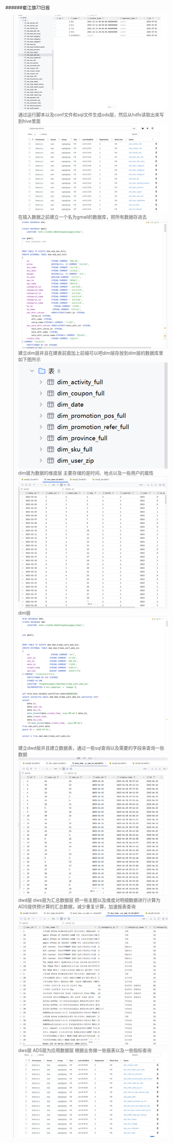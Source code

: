 ######崔江旗7.1日报
>![img.png](img.png)
通过运行脚本以及conf文件和sql文件生成ods层，然后从hdfs读取出来写到hive里面
> ![img_1.png](img_1.png)
在插入数据之前建立一个名为gmall的数据库，把所有数据存进去
> ![img_2.png](img_2.png)
建立dim层并且在建表前面加上前缀可以吧dim层存放到dim层的数据库里
>如下图所示 ![img_3.png](img_3.png)
dim层为数据的维度层 主要存储的是时间、地点以及一些用户的属性
> ![img_5.png](img_5.png)dim层
>![img_4.png](img_4.png)
建立dwd层并且建立数据表，通过一些sql查询以及需要的字段来查询一些数据
> ![img_6.png](img_6.png)dwd层
> dws层为汇总数据层 把一些主题以及维度对明细数据进行计算为ADS提供预计算的汇总数据，减少重复计算，加速报表查询
> ![img_7.png](img_7.png)dws层
> ADS层为应用数据层 根据业务做一些报表以及一些指标查询
> ![img_8.png](img_8.png)